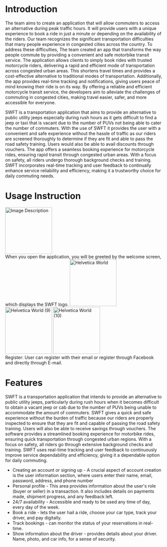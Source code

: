 # **Introduction** 

The team aims to create an application that will allow commuters to access an alternative during peak traffic hours. It will provide users with a unique experience to book a ride in just a minute or depending on the availability of the riders. Our team recognizes the significant transportation difficulties that many people experience in congested cities across the country. To address these difficulties, The team created an app that transforms the way people commute by providing a convenient and safe motorbike transit service. The application allows clients to simply book rides with trusted motorcycle riders, delivering a rapid and efficient mode of transportation across congested urban areas. This shortens travel times and provides a cost-effective alternative to traditional modes of transportation. Additionally, the app provides real-time tracking and notifications, giving users peace of mind knowing their ride is on its way. By offering a reliable and efficient motorcycle transit service, the developers aim to alleviate the challenges of commuting in congested cities, making travel easier, safer, and more accessible for everyone.

SWFT is a transportation application that aims to provide an alternative to public utility jeeps especially during rush hours as it gets difficult to find a jeep or taxi that is vacant due to the number of PUVs not being able to cater the number of commuters. With the use of SWFT it provides the user with a convenient and safe experience without the hassle of traffic as our riders are screened thoroughly to determine if they are fit and able to pass the road safety training. Users would also be able to avail discounts through vouchers. The app offers a seamless booking experience for motorcycle rides, ensuring rapid transit through congested urban areas. With a focus on safety, all riders undergo thorough background checks and training. SWFT incorporates real-time tracking and user feedback to continually enhance service reliability and efficiency, making it a trustworthy choice for daily commuting needs.

# **Usage Instruction** 
<img src="https://github.com/Daisy-derata/school-portfolio/assets/174791821/2b9488da-7448-4546-9f46-6d96393668be" alt="Image Description" width="150">
<br> When you open the application, you will be greeted by the welcome screen, which displays the SWFT logo.
<img src="https://github.com/Daisy-derata/school-portfolio/assets/174791821/4684701b-e90f-45da-b6a1-930347d5c126" alt="Helvetica World" width="150">
<img src="https://github.com/Daisy-derata/school-portfolio/assets/174791821/ef7b7c5c-a00c-4140-9b88-f9a4bfe00106" alt="Helvetica World (9)" width="150">
<img src="https://github.com/Daisy-derata/school-portfolio/assets/174791821/7e1986f6-943f-410c-96c5-78b769b80cdc" alt="Helvetica World (10)" width="150">
<br> Register: User can register with their email or register through Facebook and directly through E-mail.



# **Features** 

SWFT is a transportation application that intends to provide an alternative to public utility jeeps, particularly during rush hours when it becomes difficult to obtain a vacant jeep or cab due to the number of PUVs being unable to accommodate the amount of commuters. SWFT gives a quick and safe experience without the burden of traffic because our riders are properly inspected to ensure that they are fit and capable of passing the road safety training. Users will also be able to receive savings through vouchers. 
The software provides a streamlined booking experience for motorbike rides, ensuring quick transportation through congested urban regions. With a focus on safety, all riders go through extensive background checks and training. SWFT uses real-time tracking and user feedback to continuously improve service dependability and efficiency, giving it a dependable option for daily commuting.

- Creating an account or signing up - A crucial aspect of account creation is the user information section, where users enter their name, email, password, address, and phone number
-	Personal profile - This area provides information about the user's role (buyer or seller) in a transaction. It also includes details on payments made, shipment progress, and any feedback left.
-	24/7 availability - Accessible and ready to be used any time of day, every day of the week.
-	Book a ride - lets the user hail a ride, choose your car type, track your driver, and pay digitally.
-	Track bookings - can monitor the status of your reservations in real-time.
-	Show information about the driver - provides details about your driver. Name, photo, and car info, for a sense of security.
